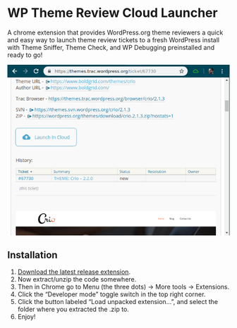 # WP Theme Review Cloud Launcher
A chrome extension that provides WordPress.org theme reviewers a quick and easy way to launch theme review tickets to a fresh WordPress install with Theme Sniffer, Theme Check, and WP Debugging preinstalled and ready to go!

![Extension Screenshot](https://github.com/BoldGrid/wptrt-cloud-launcher/blob/master/screenshot.png)

## Installation
1. [Download the latest release extension](https://github.com/boldgrid/wptrt-cloud-launcher/releases/latest/download/wptrt-cloud-launcher.zip).
2. Now extract/unzip the code somewhere. 
3. Then in Chrome go to Menu (the three dots) -> More tools -> Extensions.
4. Click the “Developer mode” toggle switch in the top right corner.
5. Click the button labeled “Load unpacked extension…”, and select the folder where you extracted the .zip to.
6. Enjoy!

